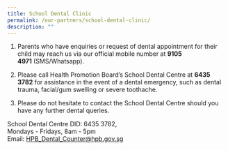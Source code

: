 ```yaml
---
title: School Dental Clinic
permalink: /our-partners/school-dental-clinic/
description: ""
---
```

1. Parents who have enquiries or request of dental appointment for their child may reach us via our official mobile number at **9105 4971** (SMS/Whatsapp).

2. Please call Health Promotion Board’s School Dental Centre at **6435 3782** for assistance in the event of a dental emergency, such as dental trauma, facial/gum swelling or severe toothache.
  

3. Please do not hesitate to contact the School Dental Centre should you have any further dental queries.

School Dental Centre DID: 6435 3782, <br>
Mondays - Fridays, 8am - 5pm <br>
Email: [HPB\_Dental\_Counter@hpb.gov.sg](mailto:HPB_Dental_Counter@hpb.gov.sg)